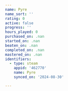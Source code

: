 ```yaml
---
name: Pyre
name_sort: ''
rating: 0
active: false
progress: ''
hours_played: 0
purchased_on: .nan
started_on: .nan
beaten_on: .nan
completed_on: .nan
mastered_on: .nan
identifiers:
  - type: steam
    appid: '462770'
    name: Pyre
    synced_on: '2024-08-30'

---
```

